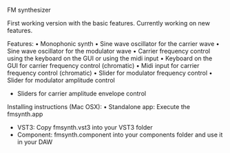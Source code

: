 FM synthesizer

First working version with the basic features. Currently working on new features.

Features:
	•	Monophonic synth
	•	Sine wave oscillator for the carrier wave
	•	Sine wave oscillator for the modulator wave
	•	Carrier frequency control using the keyboard on the GUI or using the midi input
	•	Keyboard on the GUI for carrier frequency control (chromatic)
	•	Midi input for carrier frequency control (chromatic)
	•	Slider for modulator frequency control
	•	Slider for modulator amplitude control
  - Sliders for carrier amplitude envelope control

Installing instructions (Mac OSX):
	•	Standalone app: Execute the fmsynth.app
  - VST3: Copy fmsynth.vst3 into your VST3 folder
  - Component: fmsynth.component into your components folder and use it in your DAW
